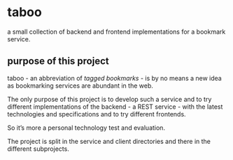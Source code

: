 # taboo
a small collection of backend and frontend implementations for a bookmark service.

## purpose of this project

taboo - an abbreviation of _tagged bookmarks_ - is by no means a new idea as bookmarking services are abundant in the web.

The only purpose of this project is to develop such a service and to try different implementations of the backend - a REST service - with the latest technologies and specifications and to try different frontends.

So it’s more a personal technology test and evaluation.

The project is split in the service and client directories and there in the different subprojects. 



